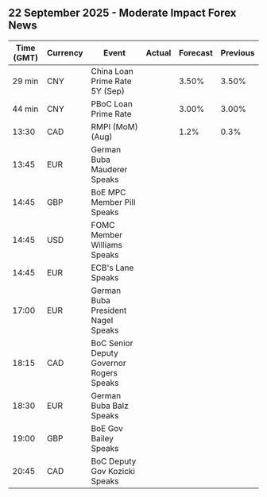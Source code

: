 ## 22 September 2025 - Moderate Impact Forex News

| Time (GMT) | Currency | Event | Actual | Forecast | Previous |
|------|----------|-------|--------|----------|----------|
| 29 min | CNY | China Loan Prime Rate 5Y (Sep) |  | 3.50% | 3.50% |
| 44 min | CNY | PBoC Loan Prime Rate |  | 3.00% | 3.00% |
| 13:30 | CAD | RMPI (MoM) (Aug) |  | 1.2% | 0.3% |
| 13:45 | EUR | German Buba Mauderer Speaks |  |  |  |
| 14:45 | GBP | BoE MPC Member Pill Speaks |  |  |  |
| 14:45 | USD | FOMC Member Williams Speaks |  |  |  |
| 14:45 | EUR | ECB's Lane Speaks |  |  |  |
| 17:00 | EUR | German Buba President Nagel Speaks |  |  |  |
| 18:15 | CAD | BoC Senior Deputy Governor Rogers Speaks |  |  |  |
| 18:30 | EUR | German Buba Balz Speaks |  |  |  |
| 19:00 | GBP | BoE Gov Bailey Speaks |  |  |  |
| 20:45 | CAD | BoC Deputy Gov Kozicki Speaks |  |  |  |
